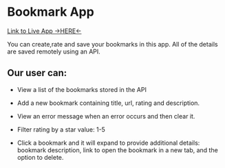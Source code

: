 
# Bookmark App

[Link to Live App ->HERE<-](https://thinkful-ei-tiger.github.io/bookmark-app-esperanza/dist)

You can create,rate and save your bookmarks in this app. 
All of the details are saved remotely using an API.

## Our user can:

- View a list of the bookmarks stored in the API

- Add a new bookmark containing title, url, rating and description.

- View an error message when an error occurs and then clear it.

- Filter rating by a star value: 1-5

- Click a bookmark and it will expand to provide additional details: bookmark description, link to open the bookmark in a new tab, and the option to delete.





